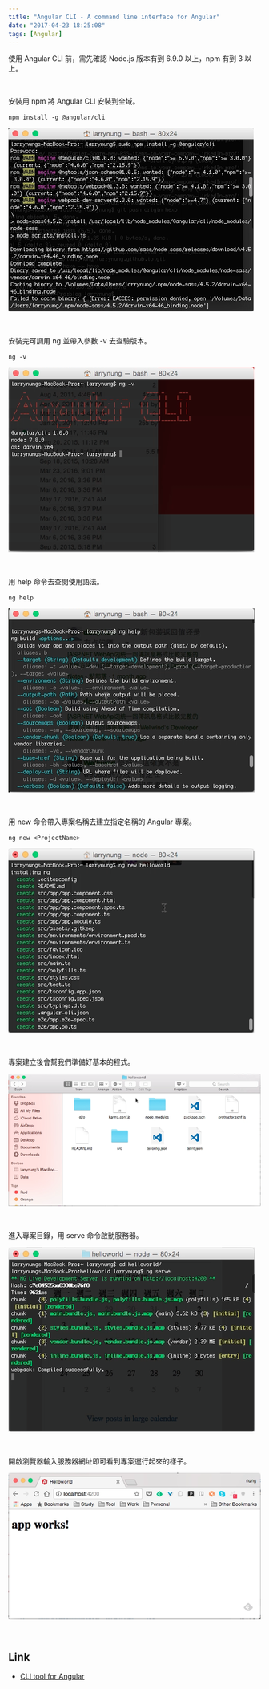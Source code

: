 ```yaml
---
title: "Angular CLI - A command line interface for Angular"
date: "2017-04-23 18:25:08"
tags: [Angular]
---
```



使用 Angular CLI 前，需先確認 Node.js 版本有到 6.9.0 以上，npm 有到 3 以上。  

<!-- More -->

<br/>


安裝用 npm 將 Angular CLI 安裝到全域。  

    npm install -g @angular/cli

![1.png](1.png)

<br/>


安裝完可調用 ng 並帶入參數 -v 去查驗版本。  

    ng -v

![2.png](2.png)

<br/>


用 help 命令去查閱使用語法。  

    ng help

![3.png](3.png)

<br/>


用 new 命令帶入專案名稱去建立指定名稱的 Angular 專案。  

    ng new <ProjectName>

![4.png](4.png)

<br/>


專案建立後會幫我們準備好基本的程式。  

![5.png](5.png)

<br/>


進入專案目錄，用 serve 命令啟動服務器。  

![6.png](6.png)

<br/>


開啟瀏覽器輸入服務器網址即可看到專案運行起來的樣子。  

![7.png](7.png)

<br/>


Link
----
* [CLI tool for Angular](https://cli.angular.io/)
